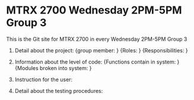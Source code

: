# MTRX 2700 Wednesday 2PM-5PM Group 3
This is the Git site for MTRX 2700 in every Wednesday 2PM-5PM Group 3

1. Detail about the project:
     {group member: }
     {Roles: }
     {Responsibilities: }

2. Information about the level of code:
     {Functions contain in system: }
     {Modules broken into system: }

3. Instruction for the user:

4. Detail about the testing procedures:
   

